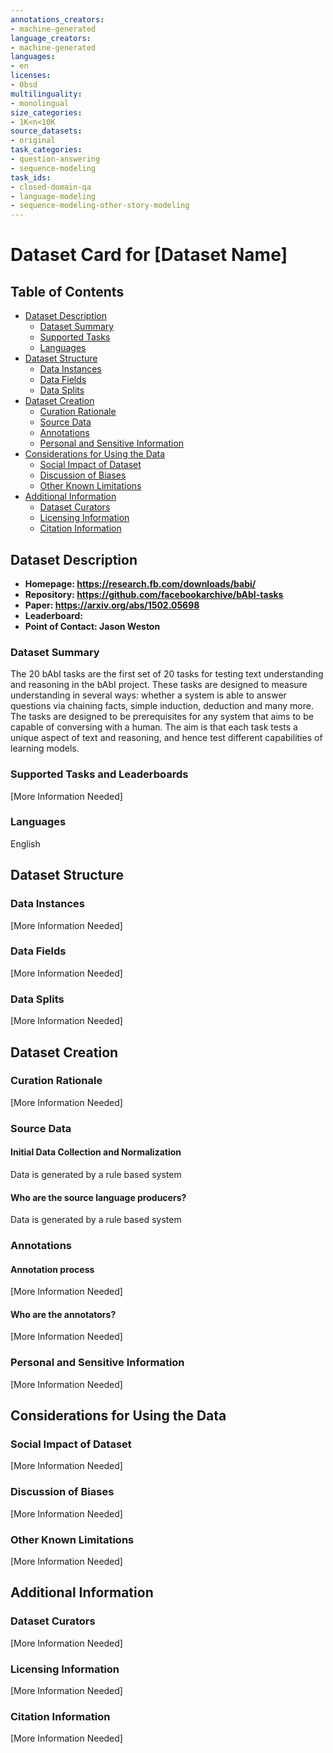 ```yaml
---
annotations_creators:
- machine-generated
language_creators:
- machine-generated
languages:
- en
licenses:
- 0bsd
multilinguality:
- monolingual
size_categories:
- 1K<n<10K
source_datasets:
- original
task_categories:
- question-answering
- sequence-modeling
task_ids:
- closed-domain-qa
- language-modeling
- sequence-modeling-other-story-modeling
---
```


# Dataset Card for [Dataset Name]

## Table of Contents
- [Dataset Description](#dataset-description)
  - [Dataset Summary](#dataset-summary)
  - [Supported Tasks](#supported-tasks-and-leaderboards)
  - [Languages](#languages)
- [Dataset Structure](#dataset-structure)
  - [Data Instances](#data-instances)
  - [Data Fields](#data-instances)
  - [Data Splits](#data-instances)
- [Dataset Creation](#dataset-creation)
  - [Curation Rationale](#curation-rationale)
  - [Source Data](#source-data)
  - [Annotations](#annotations)
  - [Personal and Sensitive Information](#personal-and-sensitive-information)
- [Considerations for Using the Data](#considerations-for-using-the-data)
  - [Social Impact of Dataset](#social-impact-of-dataset)
  - [Discussion of Biases](#discussion-of-biases)
  - [Other Known Limitations](#other-known-limitations)
- [Additional Information](#additional-information)
  - [Dataset Curators](#dataset-curators)
  - [Licensing Information](#licensing-information)
  - [Citation Information](#citation-information)

## Dataset Description

- **Homepage: https://research.fb.com/downloads/babi/**
- **Repository: https://github.com/facebookarchive/bAbI-tasks**
- **Paper: https://arxiv.org/abs/1502.05698**
- **Leaderboard:**
- **Point of Contact: Jason Weston**

### Dataset Summary

The 20 bAbI tasks are the first set of 20 tasks for testing text understanding and reasoning in the bAbI project. These tasks are designed to measure understanding in several ways:
whether a system is able to answer questions via chaining facts, simple induction, deduction and many more. The tasks are designed to be prerequisites for any system that aims to be capable of conversing with a human. The aim is that each task tests a unique aspect of text and reasoning, and hence test different capabilities of learning models.

### Supported Tasks and Leaderboards

[More Information Needed]

### Languages

English

## Dataset Structure

### Data Instances

[More Information Needed]

### Data Fields

[More Information Needed]

### Data Splits

[More Information Needed]

## Dataset Creation

### Curation Rationale

[More Information Needed]

### Source Data

#### Initial Data Collection and Normalization

Data is generated by a rule based system

#### Who are the source language producers?

Data is generated by a rule based system

### Annotations

#### Annotation process

[More Information Needed]

#### Who are the annotators?

[More Information Needed]

### Personal and Sensitive Information

[More Information Needed]

## Considerations for Using the Data

### Social Impact of Dataset

[More Information Needed]

### Discussion of Biases

[More Information Needed]

### Other Known Limitations

[More Information Needed]

## Additional Information

### Dataset Curators

[More Information Needed]

### Licensing Information

[More Information Needed]

### Citation Information

[More Information Needed]
